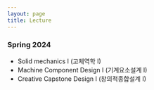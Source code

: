 ```yaml
---
layout: page
title: Lecture
---
```


### Spring 2024
* Solid mechanics I (고체역학 I)
* Machine Component Design I (기계요소설계 I)
* Creative Capstone Design I (창의적종합설계 I)


